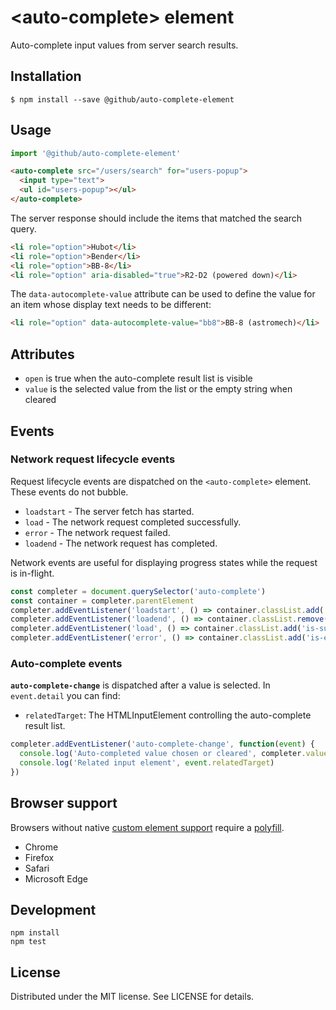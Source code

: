 # &lt;auto-complete&gt; element

Auto-complete input values from server search results.

## Installation

```
$ npm install --save @github/auto-complete-element
```

## Usage

```js
import '@github/auto-complete-element'
```

```html
<auto-complete src="/users/search" for="users-popup">
  <input type="text">
  <ul id="users-popup"></ul>
</auto-complete>
```

The server response should include the items that matched the search query.

```html
<li role="option">Hubot</li>
<li role="option">Bender</li>
<li role="option">BB-8</li>
<li role="option" aria-disabled="true">R2-D2 (powered down)</li>
```

The `data-autocomplete-value` attribute can be used to define the value for an
item whose display text needs to be different:

```html
<li role="option" data-autocomplete-value="bb8">BB-8 (astromech)</li>
```

## Attributes

- `open` is true when the auto-complete result list is visible
- `value` is the selected value from the list or the empty string when cleared

## Events

### Network request lifecycle events

Request lifecycle events are dispatched on the `<auto-complete>` element. These events do not bubble.

- `loadstart` - The server fetch has started.
- `load` - The network request completed successfully.
- `error` - The network request failed.
- `loadend` - The network request has completed.

Network events are useful for displaying progress states while the request is in-flight.

```js
const completer = document.querySelector('auto-complete')
const container = completer.parentElement
completer.addEventListener('loadstart', () => container.classList.add('is-loading'))
completer.addEventListener('loadend', () => container.classList.remove('is-loading'))
completer.addEventListener('load', () => container.classList.add('is-success'))
completer.addEventListener('error', () => container.classList.add('is-error'))
```

### Auto-complete events

**`auto-complete-change`** is dispatched after a value is selected. In `event.detail` you can find:

- `relatedTarget`: The HTMLInputElement controlling the auto-complete result list.

```js
completer.addEventListener('auto-complete-change', function(event) {
  console.log('Auto-completed value chosen or cleared', completer.value)
  console.log('Related input element', event.relatedTarget)
})
```

## Browser support

Browsers without native [custom element support][support] require a [polyfill][].

- Chrome
- Firefox
- Safari
- Microsoft Edge

[support]: https://caniuse.com/#feat=custom-elementsv1
[polyfill]: https://github.com/webcomponents/custom-elements

## Development

```
npm install
npm test
```

## License

Distributed under the MIT license. See LICENSE for details.
